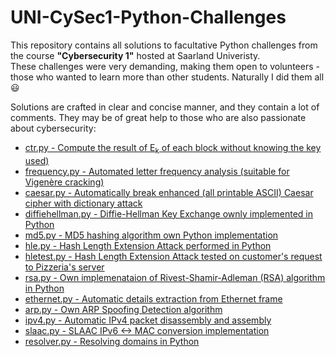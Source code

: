 # UNI-CySec1-Python-Challenges  

This repository contains all solutions to facultative Python challenges from the course **"Cybersecurity 1"** hosted at Saarland Univeristy.  
These challenges were very demanding, making them open to volunteers - those who wanted to learn more than other students. Naturally I did them all :smiley:  

Solutions are crafted in clear and concise manner, and they contain a lot of comments. They may be of great help to those who are also passionate about cybersecurity:  
- [ctr.py - Compute the result of E<sub>k</sub> of each block without knowing the key used)](https://github.com/tTargiel/UNI-CySec1-Python-Challenges/blob/main/Challenge%201/ctr.py)  
- [frequency.py - Automated letter frequency analysis (suitable for Vigenère cracking)](https://github.com/tTargiel/UNI-CySec1-Python-Challenges/blob/main/Challenge%201/frequency.py)  
- [caesar.py - Automatically break enhanced (all printable ASCII) Caesar cipher with dictionary attack](https://github.com/tTargiel/UNI-CySec1-Python-Challenges/blob/main/Challenge%201/caesar.py)  
- [diffiehellman.py - Diffie-Hellman Key Exchange ownly implemented in Python](https://github.com/tTargiel/UNI-CySec1-Python-Challenges/blob/main/Challenge%202/diffiehellman.py)  
- [md5.py - MD5 hashing algorithm own Python implementation](https://github.com/tTargiel/UNI-CySec1-Python-Challenges/blob/main/Challenge%202/md5.py)  
- [hle.py - Hash Length Extension Attack performed in Python](https://github.com/tTargiel/UNI-CySec1-Python-Challenges/blob/main/Challenge%202/hle.py)  
- [hletest.py - Hash Length Extension Attack tested on customer's request to Pizzeria's server](https://github.com/tTargiel/UNI-CySec1-Python-Challenges/blob/main/Challenge%202/hletest.py)  
- [rsa.py - Own implemenataion of Rivest-Shamir-Adleman (RSA) algorithm in Python](https://github.com/tTargiel/UNI-CySec1-Python-Challenges/blob/main/Challenge%203/rsa.py)  
- [ethernet.py - Automatic details extraction from Ethernet frame](https://github.com/tTargiel/UNI-CySec1-Python-Challenges/blob/main/Challenge%204/ethernet.py)  
- [arp.py - Own ARP Spoofing Detection algorithm](https://github.com/tTargiel/UNI-CySec1-Python-Challenges/blob/main/Challenge%204/arp.py)  
- [ipv4.py - Automatic IPv4 packet disassembly and assembly](https://github.com/tTargiel/UNI-CySec1-Python-Challenges/blob/main/Challenge%205/ipv4.py)  
- [slaac.py - SLAAC IPv6 <-> MAC conversion implementation](https://github.com/tTargiel/UNI-CySec1-Python-Challenges/blob/main/Challenge%205/slaac.py)  
- [resolver.py - Resolving domains in Python](https://github.com/tTargiel/UNI-CySec1-Python-Challenges/blob/main/Challenge%206/resolver.py)  
